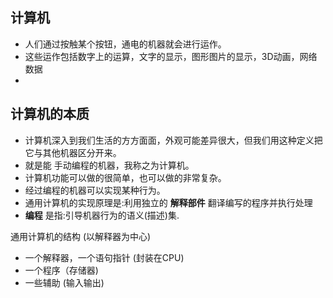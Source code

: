 ## 计算机

- 人们通过按触某个按钮，通电的机器就会进行运作。
- 这些运作包括数字上的运算，文字的显示，图形图片的显示，3D动画，网络数据
- 

## 计算机的本质

- 计算机深入到我们生活的方方面面，外观可能差异很大，但我们用这种定义把它与其他机器区分开来。
- 就是能 手动编程的机器，我称之为计算机。
- 计算机功能可以做的很简单，也可以做的非常复杂。
- 经过编程的机器可以实现某种行为。
- 通用计算机的实现原理是:利用独立的 **解释部件** 翻译编写的程序并执行处理
-  **编程** 是指:引导机器行为的语义(描述)集.


通用计算机的结构 (以解释器为中心)

- 一个解释器，一个语句指针 (封装在CPU)
- 一个程序（存储器)
- 一些辅助 (输入输出)

